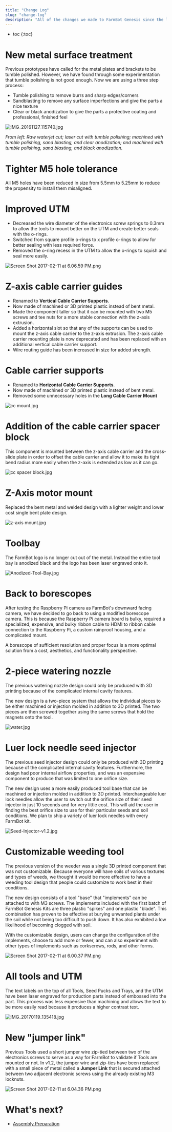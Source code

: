 ```yaml
---
title: "Change Log"
slug: "change-log"
description: "All of the changes we made to FarmBot Genesis since the last version"
---
```


* toc
{:toc}

# New metal surface treatment
Previous prototypes have called for the metal plates and brackets to be tumble polished. However, we have found through some experimentation that tumble polishing is not good enough. Now we are using a three step process:
  * Tumble polishing to remove burrs and sharp edges/corners
  * Sandblasting to remove any surface imperfections and give the parts a nice texture
  * Clear or black anodization to give the parts a protective coating and professional, finished feel

![IMG_20161127_115740.jpg](_images/IMG_20161127_115740.jpg)

_From left: Raw waterjet cut; laser cut with tumble polishing; machined with tumble polishing, sand blasting, and clear anodization; and machined with tumble polishing, sand blasting, and black anodization._

# Tighter M5 hole tolerance
All M5 holes have been reduced in size from 5.5mm to 5.25mm to reduce the propensity to install them misaligned.

# Improved UTM
* Decreased the wire diameter of the electronics screw springs to 0.3mm to allow the tools to mount better on the UTM and create better seals with the o-rings.
* Switched from square profile o-rings to x profile o-rings to allow for better sealing with less required force.
* Removed the o-ring recess in the UTM to allow the o-rings to squish and seal more easily.

![Screen Shot 2017-02-11 at 6.06.59 PM.png](_images/Screen_Shot_2017-02-11_at_6.06.59_PM.png)

# Z-axis cable carrier guides
* Renamed to **Vertical Cable Carrier Supports**.
* Now made of machined or 3D printed plastic instead of bent metal.
* Made the component taller so that it can be mounted with two M5 screws and tee nuts for a more stable connection with the z-axis extrusion.
* Added a horizontal slot so that any of the supports can be used to mount the z-axis cable carrier to the z-axis extrusion. The z-axis cable carrier mounting plate is now deprecated and has been replaced with an additional vertical cable carrier support.
* Wire routing guide has been increased in size for added strength.

# Cable carrier supports
* Renamed to **Horizontal Cable Carrier Supports**.
* Now made of machined or 3D printed plastic instead of bent metal.
* Removed some unnecessary holes in the **Long Cable Carrier Mount**

![cc mount.jpg](_images/cc_mount.jpg)

# Addition of the cable carrier spacer block
This component is mounted between the z-axis cable carrier and the cross-slide plate in order to offset the cable carrier and allow it to make its tight bend radius more easily when the z-axis is extended as low as it can go.

![cc spacer block.jpg](_images/cc_spacer_block.jpg)

# Z-Axis motor mount
Replaced the bent metal and welded design with a lighter weight and lower cost single bent plate design.

![z-axis mount.jpg](_images/z-axis_mount.jpg)

# Toolbay
The FarmBot logo is no longer cut out of the metal. Instead the entire tool bay is anodized black and the logo has been laser engraved onto it.

![Anodized-Tool-Bay.jpg](_images/Anodized-Tool-Bay.jpg)

# Back to borescopes
After testing the Raspberry Pi camera as FarmBot's downward facing camera, we have decided to go back to using a modified borescope camera. This is because the Raspberry Pi camera board is bulky, required a specialized, expensive, and bulky ribbon cable to HDMI to ribbon cable connection to the Raspberry Pi, a custom rainproof housing, and a complicated mount.

A borescope of sufficient resolution and proper focus is a more optimal solution from a cost, aesthetics, and functionality perspective.

# 2-piece watering nozzle
The previous watering nozzle design could only be produced with 3D printing because of the complicated internal cavity features.

The new design is a two-piece system that allows the individual pieces to be either machined or injection molded in addition to 3D printed. The two pieces are then screwed together using the same screws that hold the magnets onto the tool.

![water.jpg](_images/water.jpg)

# Luer lock needle seed injector
The previous seed injector design could only be produced with 3D printing because of the complicated internal cavity features. Furthermore, the design had poor internal airflow properties, and was an expensive component to produce that was limited to one orifice size.

The new design uses a more easily produced tool base that can be machined or injection molded in addition to 3D printed. Interchangeable luer lock needles allow the user to switch out the orifice size of their seed injector in just 10 seconds and for very little cost. This will aid the user in finding the best orifice size to use for their particular seeds and soil conditions. We plan to ship a variety of luer lock needles with every FarmBot kit.

![Seed-Injector-v1.2.jpg](_images/Seed-Injector-v1.2.jpg)

# Customizable weeding tool
The previous version of the weeder was a single 3D printed component that was not customizable. Because everyone will have soils of various textures and types of weeds, we thought it would be more effective to have a weeding tool design that people could customize to work best in their conditions.

The new design consists of a tool "base" that "implements" can be attached to with M3 screws. The implements included with the first batch of FarmBot Genesis Kits are three plastic "spikes" and one plastic "blade". This combination has proven to be effective at burying unwanted plants under the soil while not being too difficult to push down. It has also exhibited a low likelihood of becoming clogged with soil.

With the customizable design, users can change the configuration of the implements, choose to add more or fewer, and can also experiment with other types of implements such as corkscrews, rods, and other forms.

![Screen Shot 2017-02-11 at 6.00.37 PM.png](_images/Screen_Shot_2017-02-11_at_6.00.37_PM.png)

# All tools and UTM
The text labels on the top of all Tools, Seed Pucks and Trays, and the UTM have been laser engraved for production parts instead of embossed into the part. This process was less expensive than machining and allows the text to be more easily read because it produces a higher contrast text.

![IMG_20170119_135418.jpg](_images/IMG_20170119_135418.jpg)

# New "jumper link"
Previous Tools used a short jumper wire zip-tied between two of the electronics screws to serve as a way for FarmBot to validate if Tools are mounted or not. In v1.2, the jumper wire and zip-ties have been replaced with a small piece of metal called a **Jumper Link** that is secured attached between two adjacent electronic screws using the already existing M3 locknuts.

![Screen Shot 2017-02-11 at 6.04.36 PM.png](_images/Screen_Shot_2017-02-11_at_6.04.36_PM.png)


# What's next?

 * [Assembly Preparation](../intro/assembly-preparation.md)
